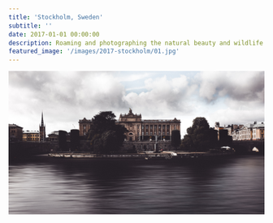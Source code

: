 ```yaml
---
title: 'Stockholm, Sweden'
subtitle: ''
date: 2017-01-01 00:00:00
description: Roaming and photographing the natural beauty and wildlife of Stockholm, Sweden.
featured_image: '/images/2017-stockholm/01.jpg'
---
```


![](/images/2017-stockholm/01.jpg)
